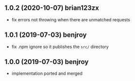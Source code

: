 ## 1.0.2 (2020-10-07) brian123zx

- fix errors not throwing when there are unmatched requests

## 1.0.1 (2019-07-03) benjroy

- fix .npm ignore so it publishes the `src/` directory

## 1.0.0 (2019-07-03) benjroy

- implementation ported and merged
